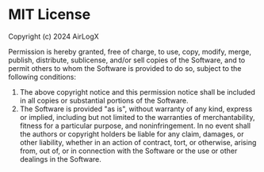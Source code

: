 # MIT License

Copyright (c) 2024 AirLogX

Permission is hereby granted, free of charge, to use, copy, modify, merge, publish, distribute, sublicense, and/or sell copies of the Software, and to permit others to whom the Software is provided to do so, subject to the following conditions:

1. The above copyright notice and this permission notice shall be included in all copies or substantial portions of the Software.
2. The Software is provided "as is", without warranty of any kind, express or implied, including but not limited to the warranties of merchantability, fitness for a particular purpose, and noninfringement. In no event shall the authors or copyright holders be liable for any claim, damages, or other liability, whether in an action of contract, tort, or otherwise, arising from, out of, or in connection with the Software or the use or other dealings in the Software.
